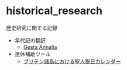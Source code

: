 # historical_research
歴史研究に関する記録
- 年代記の翻訳
  - [Gesta Annalia](https://ngyope.github.io/historical_research/chronicles/gesta_annalia/gesta_annalia.html) 
- 連休補助ツール
  - [ブリテン諸島における聖人祝日カレンダー](https://ngyope.github.io/historical_research/tools/british_st_days_calendar.html)
